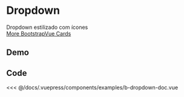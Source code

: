 # Dropdown

Dropdown estilizado com ícones
<br>
[More BootstrapVue Cards](https://bootstrap-vue.org/docs/components/dropdown)

## Demo
<Demo componentName="examples-b-dropdown-doc" />

## Code
<SourceCode>
<<< @/docs/.vuepress/components/examples/b-dropdown-doc.vue
</SourceCode>